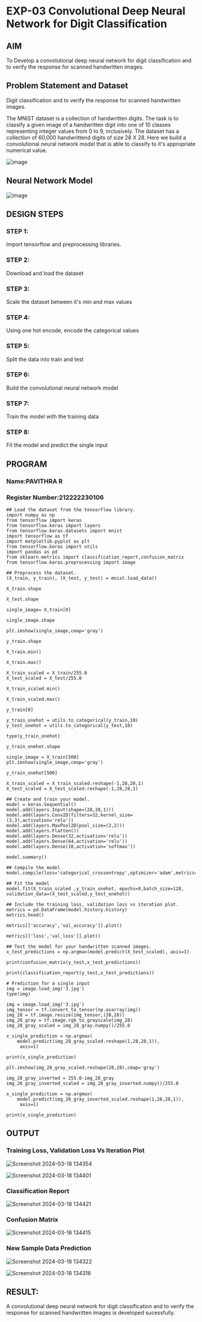 # EXP-03 Convolutional Deep Neural Network for Digit Classification

## AIM

To Develop a convolutional deep neural network for digit classification and to verify the response for scanned handwritten images.

## Problem Statement and Dataset
Digit classification and to verify the response for scanned handwritten images.

The MNIST dataset is a collection of handwritten digits. The task is to classify a given image of a handwritten digit into one of 10 classes representing integer values from 0 to 9, inclusively. The dataset has a collection of 60,000 handwrittend digits of size 28 X 28. Here we build a convolutional neural network model that is able to classify to it's appropriate numerical value.

![image](https://github.com/Pavithraramasaamy/mnist-classification/assets/118596964/429d73e7-76bb-4df3-a5d9-36bb1cda1d6b)


## Neural Network Model

![image](https://github.com/Pavithraramasaamy/mnist-classification/assets/118596964/49efff26-0c03-4088-88fb-bddea606c218)


## DESIGN STEPS

### STEP 1:
Import tensorflow and preprocessing libraries.

### STEP 2:
Download and load the dataset

### STEP 3:
Scale the dataset between it's min and max values

### STEP 4:
Using one hot encode, encode the categorical values

### STEP 5:
Split the data into train and test


### STEP 6:
Build the convolutional neural network model

### STEP 7:
Train the model with the training data

### STEP 8:
Fit the model and predict the single input


## PROGRAM
### Name:PAVITHRA R
### Register Number:212222230106
```
## Load the dataset from the tensorflow library.
import numpy as np
from tensorflow import keras
from tensorflow.keras import layers
from tensorflow.keras.datasets import mnist
import tensorflow as tf
import matplotlib.pyplot as plt
from tensorflow.keras import utils
import pandas as pd
from sklearn.metrics import classification_report,confusion_matrix
from tensorflow.keras.preprocessing import image

## Preprocess the dataset.
(X_train, y_train), (X_test, y_test) = mnist.load_data()
     
X_train.shape

X_test.shape

single_image= X_train[0]
     
single_image.shape

plt.imshow(single_image,cmap='gray')

y_train.shape

X_train.min()

X_train.max()

X_train_scaled = X_train/255.0
X_test_scaled = X_test/255.0

X_train_scaled.min()

X_train_scaled.max()

y_train[0]

y_train_onehot = utils.to_categorical(y_train,10)
y_test_onehot = utils.to_categorical(y_test,10)

type(y_train_onehot)

y_train_onehot.shape

single_image = X_train[500]
plt.imshow(single_image,cmap='gray')

y_train_onehot[500]

X_train_scaled = X_train_scaled.reshape(-1,28,28,1)
X_test_scaled = X_test_scaled.reshape(-1,28,28,1)

## Create and train your model.
model = keras.Sequential()
model.add(layers.Input(shape=(28,28,1)))
model.add(layers.Conv2D(filters=32,kernel_size=(3,3),activation='relu'))
model.add(layers.MaxPool2D(pool_size=(2,2)))
model.add(layers.Flatten())
model.add(layers.Dense(32,activation='relu'))
model.add(layers.Dense(64,activation='relu'))
model.add(layers.Dense(10,activation='softmax'))

model.summary()

## Compile the model
model.compile(loss='categorical_crossentropy',optimizer='adam',metrics='accuracy')

## Fit the model    
model.fit(X_train_scaled ,y_train_onehot, epochs=8,batch_size=128, validation_data=(X_test_scaled,y_test_onehot))

## Include the training loss, validation loss vs iteration plot.
metrics = pd.DataFrame(model.history.history)
metrics.head()

metrics[['accuracy','val_accuracy']].plot()

metrics[['loss','val_loss']].plot()

## Test the model for your handwritten scanned images.
x_test_predictions = np.argmax(model.predict(X_test_scaled), axis=1)

print(confusion_matrix(y_test,x_test_predictions))

print(classification_report(y_test,x_test_predictions))

# Prediction for a single input
img = image.load_img('3.jpg')
type(img)

img = image.load_img('3.jpg')
img_tensor = tf.convert_to_tensor(np.asarray(img))
img_28 = tf.image.resize(img_tensor,(28,28))
img_28_gray = tf.image.rgb_to_grayscale(img_28)
img_28_gray_scaled = img_28_gray.numpy()/255.0
     
x_single_prediction = np.argmax(
    model.predict(img_28_gray_scaled.reshape(1,28,28,1)),
     axis=1)

print(x_single_prediction)

plt.imshow(img_28_gray_scaled.reshape(28,28),cmap='gray')

img_28_gray_inverted = 255.0-img_28_gray
img_28_gray_inverted_scaled = img_28_gray_inverted.numpy()/255.0
     
x_single_prediction = np.argmax(
    model.predict(img_28_gray_inverted_scaled.reshape(1,28,28,1)),
     axis=1)

print(x_single_prediction)

```

## OUTPUT

### Training Loss, Validation Loss Vs Iteration Plot

![Screenshot 2024-03-18 134354](https://github.com/Pavithraramasaamy/mnist-classification/assets/118596964/abdc66d7-9a66-4bfc-b4a2-a6153c9d454e)

![Screenshot 2024-03-18 134401](https://github.com/Pavithraramasaamy/mnist-classification/assets/118596964/3bbbfd4c-6632-4eab-bb3e-18eaeadedb73)



### Classification Report

![Screenshot 2024-03-18 134421](https://github.com/Pavithraramasaamy/mnist-classification/assets/118596964/5de8acb3-f66e-44b6-b5d9-13cd63759d88)

### Confusion Matrix

![Screenshot 2024-03-18 134415](https://github.com/Pavithraramasaamy/mnist-classification/assets/118596964/eb119bae-1499-4c7a-b43d-50e991bb73b1)

### New Sample Data Prediction

![Screenshot 2024-03-18 134322](https://github.com/Pavithraramasaamy/mnist-classification/assets/118596964/e1573fdb-f9ed-479b-ad50-b325e8d5f154)

![Screenshot 2024-03-18 134316](https://github.com/Pavithraramasaamy/mnist-classification/assets/118596964/662ac833-41c1-4e29-adf6-600f52ca0a0d)


## RESULT:
A convolutional deep neural network for digit classification and to verify the response for scanned handwritten images is developed sucessfully.
